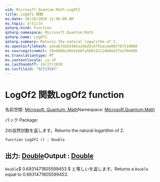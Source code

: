 ```yaml
---
uid: Microsoft.Quantum.Math.LogOf2
title: LogOf2 関数
ms.date: 10/26/2020 12:00:00 AM
ms.topic: article
qsharp.kind: function
qsharp.namespace: Microsoft.Quantum.Math
qsharp.name: LogOf2
qsharp.summary: Returns the natural logarithm of 2.
ms.openlocfilehash: a3ea67d265482e24bd3c8f41acae097787510000
ms.sourcegitcommit: 29e0d88a30e4166fa580132124b0eb57e1f0e986
ms.translationtype: MT
ms.contentlocale: ja-JP
ms.lasthandoff: 10/27/2020
ms.locfileid: "92723587"
---
```

# <a name="logof2-function"></a><span data-ttu-id="2b0de-102">LogOf2 関数</span><span class="sxs-lookup"><span data-stu-id="2b0de-102">LogOf2 function</span></span>

<span data-ttu-id="2b0de-103">名前空間: [Microsoft. Quantum. Math](xref:Microsoft.Quantum.Math)</span><span class="sxs-lookup"><span data-stu-id="2b0de-103">Namespace: [Microsoft.Quantum.Math](xref:Microsoft.Quantum.Math)</span></span>

<span data-ttu-id="2b0de-104">パック [](https://nuget.org/packages/)</span><span class="sxs-lookup"><span data-stu-id="2b0de-104">Package: [](https://nuget.org/packages/)</span></span>


<span data-ttu-id="2b0de-105">2の自然対数を返します。</span><span class="sxs-lookup"><span data-stu-id="2b0de-105">Returns the natural logarithm of 2.</span></span>

```qsharp
function LogOf2 () : Double
```


## <a name="output--double"></a><span data-ttu-id="2b0de-106">出力: [Double](xref:microsoft.quantum.lang-ref.double)</span><span class="sxs-lookup"><span data-stu-id="2b0de-106">Output : [Double](xref:microsoft.quantum.lang-ref.double)</span></span>

<span data-ttu-id="2b0de-107">`Double`$ 0.6931471805599453 $ と等しいを返します。</span><span class="sxs-lookup"><span data-stu-id="2b0de-107">Returns a `Double` equal to $0.6931471805599453$.</span></span>